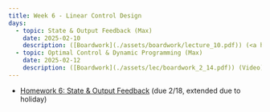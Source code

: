 ```yaml
---
title: Week 6 - Linear Control Design
days:
  - topic: State & Output Feedback (Max)
    date: 2025-02-10
    description: ([Boardwork](./assets/boardwork/lecture_10.pdf)) (<a href="https://www.youtube.com/watch?v=Yb2k7NzhV6A&list=PLU2v_5UVjn7d6-pFEjqvXhI0fE83DfncU&index=14">Video</a>) <br /> Reading - LN 5.1
  - topic: Optimal Control & Dynamic Programming (Max)
    date: 2025-02-12
    description: ([Boardwork](./assets/lec/boardwork_2_14.pdf)) (Video) <br /> Reading - LN 5.2
---
```


- [Homework 6: State & Output Feedback](./assets/hw/CDS_131_Homework_6.pdf) (due 2/18, extended due to holiday)

<a id="Week7"></a>